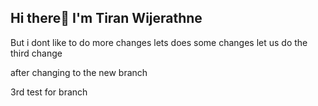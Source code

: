 ## Hi there👋 I'm Tiran Wijerathne

<!--
**Tiran-Sarith/Tiran-Sarith** is a ✨ _special_ ✨ repository because its `README.md` (this file) appears on your GitHub profile.

Here are some ideas to get you started:

- 🔭 I’m currently working on ...
- 🌱 I’m currently learning ...
- 👯 I’m looking to collaborate on ...
- 🤔 I’m looking for help with ...
- 💬 Ask me about ...
- 📫 How to reach me: ...
- 😄 Pronouns: ...
- ⚡ Fun fact: ...
-->

But i dont like to do more changes
lets does some changes
let us do the third change

after changing to the new branch

3rd test for branch